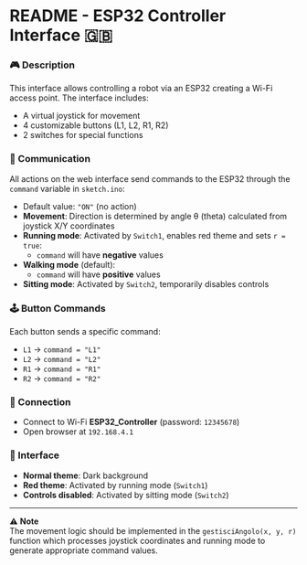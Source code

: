 # README - ESP32 Controller Interface 🇬🇧

### 🎮 Description  
This interface allows controlling a robot via an ESP32 creating a Wi-Fi access point. The interface includes:

- A virtual joystick for movement  
- 4 customizable buttons (L1, L2, R1, R2)  
- 2 switches for special functions

### 📡 Communication  
All actions on the web interface send commands to the ESP32 through the `command` variable in `sketch.ino`:

- Default value: `"ON"` (no action)
- **Movement**: Direction is determined by angle θ (theta) calculated from joystick X/Y coordinates
- **Running mode**: Activated by `Switch1`, enables red theme and sets `r = true`:
  - `command` will have **negative** values
- **Walking mode** (default):
  - `command` will have **positive** values
- **Sitting mode**: Activated by `Switch2`, temporarily disables controls

### 🕹️ Button Commands  
Each button sends a specific command:

- `L1` → `command = "L1"`  
- `L2` → `command = "L2"`  
- `R1` → `command = "R1"`  
- `R2` → `command = "R2"`

### 🔌 Connection  
- Connect to Wi-Fi **ESP32_Controller** (password: `12345678`)  
- Open browser at `192.168.4.1`

### 🎨 Interface  
- **Normal theme**: Dark background  
- **Red theme**: Activated by running mode (`Switch1`)  
- **Controls disabled**: Activated by sitting mode (`Switch2`)

---

⚠️ **Note**  
The movement logic should be implemented in the `gestisciAngolo(x, y, r)` function which processes joystick coordinates and running mode to generate appropriate command values.
